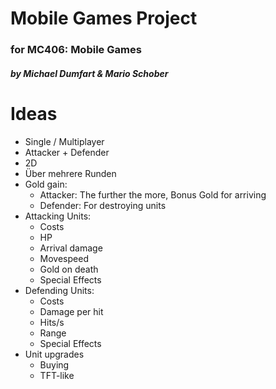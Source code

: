 # Mobile Games Project
### for MC406: Mobile Games
##### by Michael Dumfart & Mario Schober

# Ideas
* Single / Multiplayer
* Attacker + Defender
* 2D
* Über mehrere Runden
* Gold gain:
    * Attacker: The further the more, Bonus Gold for arriving
    * Defender: For destroying units
* Attacking Units:
    * Costs
    * HP
    * Arrival damage
    * Movespeed
    * Gold on death
    * Special Effects
* Defending Units:
    * Costs
    * Damage per hit
    * Hits/s
    * Range
    * Special Effects
* Unit upgrades
    * Buying
    * TFT-like